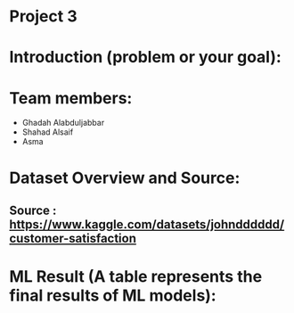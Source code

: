 
# Project 3

# Introduction (problem or your goal):
 
# Team members: 
- Ghadah Alabduljabbar
- Shahad Alsaif
- Asma

# Dataset Overview and Source:
 
## Source : https://www.kaggle.com/datasets/johndddddd/customer-satisfaction



# ML Result (A table represents the final results of ML models):


